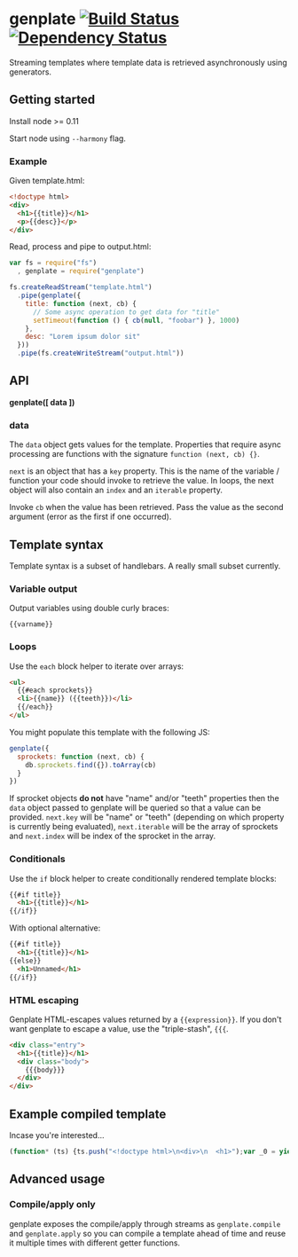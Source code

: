 # genplate [![Build Status](https://travis-ci.org/alanshaw/genplate.svg?branch=master)](https://travis-ci.org/alanshaw/genplate) [![Dependency Status](https://david-dm.org/alanshaw/genplate.svg)](https://david-dm.org/alanshaw/genplate)

Streaming templates where template data is retrieved asynchronously using generators.

## Getting started

Install node >= 0.11

Start node using `--harmony` flag.

### Example

Given template.html:

```html
<!doctype html>
<div>
  <h1>{{title}}</h1>
  <p>{{desc}}</p>
</div>
```

Read, process and pipe to output.html:

```js
var fs = require("fs")
  , genplate = require("genplate")

fs.createReadStream("template.html")
  .pipe(genplate({
    title: function (next, cb) {
      // Some async operation to get data for "title"
      setTimeout(function () { cb(null, "foobar") }, 1000)
    },
    desc: "Lorem ipsum dolor sit"
  }))
  .pipe(fs.createWriteStream("output.html"))
```

## API

**genplate([ data ])**

### data

The `data` object gets values for the template. Properties that require async processing are functions with the signature `function (next, cb) {}`.

`next` is an object that has a `key` property. This is the name of the variable / function your code should invoke to retrieve the value. In loops, the next object will also contain an `index` and an `iterable` property.

Invoke `cb` when the value has been retrieved. Pass the value as the second argument (error as the first if one occurred).

## Template syntax

Template syntax is a subset of handlebars. A really small subset currently.

### Variable output

Output variables using double curly braces:

`{{varname}}`

### Loops

Use the `each` block helper to iterate over arrays:

```html
<ul>
  {{#each sprockets}}
  <li>{{name}} ({{teeth}})</li>
  {{/each}}
</ul>
```

You might populate this template with the following JS:
 
```js
genplate({
  sprockets: function (next, cb) {
    db.sprockets.find({}).toArray(cb)
  }
})
```

If sprocket objects **do not** have "name" and/or "teeth" properties then the `data` object passed to genplate will be queried so that a value can be provided. `next.key` will be "name" or "teeth" (depending on which property is currently being evaluated), `next.iterable` will be the array of sprockets and `next.index` will be index of the sprocket in the array.

### Conditionals

Use the `if` block helper to create conditionally rendered template blocks:

```html
{{#if title}}
  <h1>{{title}}</h1>
{{/if}}
```

With optional alternative:

```html
{{#if title}}
  <h1>{{title}}</h1>
{{else}}
  <h1>Unnamed</h1>
{{/if}}
```

### HTML escaping

Genplate HTML-escapes values returned by a `{{expression}}`. If you don't want genplate to escape a value, use the "triple-stash", `{{{`.
 
 ```html
 <div class="entry">
   <h1>{{title}}</h1>
   <div class="body">
     {{{body}}}
   </div>
 </div> 
 ```

## Example compiled template

Incase you're interested...

```js
(function* (ts) {ts.push("<!doctype html>\n<div>\n  <h1>");var _0 = yield {key: 'title'};ts.push(_0);ts.push("</h1>\n  <ul>\n    ");var _1 = yield {key: 'tweets'};for (var _2 = 0; _2 < _1.length; _2++) {ts.push("\n    <li>\n      ");var _3;if (_1[_2]['text'] !== undefined) {_3 = _1[_2]['text'];} else {_3 = yield {key: 'text', iterable: _1, index: _2};}ts.push(_3);ts.push("\n      ");var _4;if (_1[_2]['hashtags'] !== undefined) {_4 = _1[_2]['hashtags'];} else {_4 = yield {key: 'hashtags', iterable: _1, index: _2};}for (var _5 = 0; _5 < _4.length; _5++) {ts.push("#");var _6;if (_4[_5] !== undefined) {_6 = _4[_5];} else {_6 = yield {key: 'this', iterable: _4, index: _5};}ts.push(_6);ts.push(" ");}ts.push("\n      by ");var _7;if (_1[_2]['author'] !== undefined) {_7 = _1[_2]['author'];} else {_7 = yield {key: 'author', iterable: _1, index: _2};}if (_7) {var _8;if (_1[_2]['author'] !== undefined) {_8 = _1[_2]['author'];} else {_8 = yield {key: 'author', iterable: _1, index: _2};}ts.push(_8);} else {ts.push("Unknown");}ts.push("\n    </li>\n    ");}ts.push("\n  </ul>\n</div>");})
```

## Advanced usage
 
### Compile/apply only

genplate exposes the compile/apply through streams as `genplate.compile` and `genplate.apply` so you can compile a template ahead of time and reuse it multiple times with different getter functions.